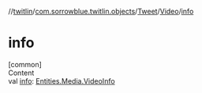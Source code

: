 //[twitlin](../../../index.md)/[com.sorrowblue.twitlin.objects](../../index.md)/[Tweet](../index.md)/[Video](index.md)/[info](info.md)



# info  
[common]  
Content  
val [info](info.md): [Entities.Media.VideoInfo](../../-entities/-media/-video-info/index.md)  



